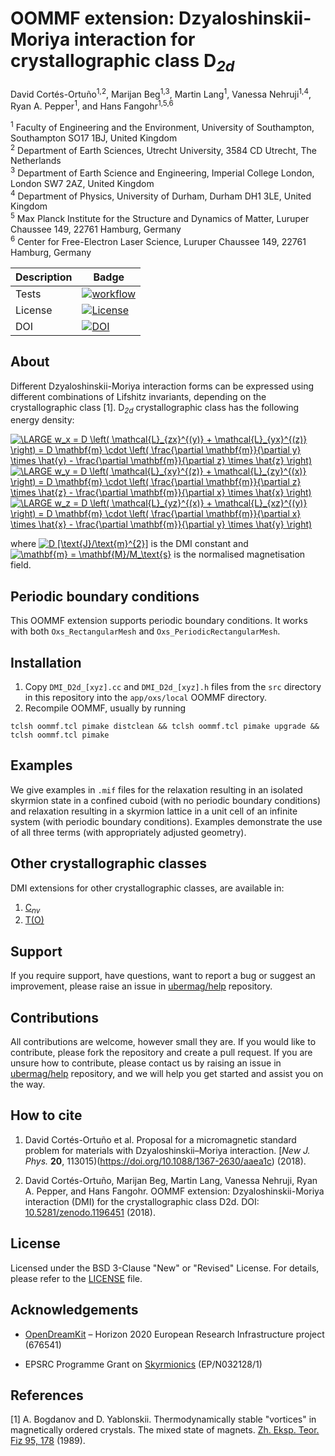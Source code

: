 # OOMMF extension: Dzyaloshinskii-Moriya interaction for crystallographic class D<sub><i>2d</i></sub>

David Cortés-Ortuño<sup>1,2</sup>, Marijan Beg<sup>1,3</sup>, Martin Lang<sup>1</sup>, Vanessa Nehruji<sup>1,4</sup>, Ryan A. Pepper<sup>1</sup>, and Hans Fangohr<sup>1,5,6</sup>

<sup>1</sup> Faculty of Engineering and the Environment, University of Southampton, Southampton SO17 1BJ, United Kingdom  
<sup>2</sup> Department of Earth Sciences, Utrecht University, 3584 CD Utrecht, The Netherlands  
<sup>3</sup> Department of Earth Science and Engineering, Imperial College London, London SW7 2AZ, United Kingdom  
<sup>4</sup> Department of Physics, University of Durham, Durham DH1 3LE, United Kingdom  
<sup>5</sup> Max Planck Institute for the Structure and Dynamics of Matter, Luruper Chaussee 149, 22761 Hamburg, Germany   
<sup>6</sup> Center for Free-Electron Laser Science, Luruper Chaussee 149, 22761 Hamburg, Germany

| Description | Badge |
| --- | --- |
| Tests | [![workflow](https://github.com/joommf/oommf-extension-dmi-d2d/actions/workflows/workflow.yml/badge.svg)](https://github.com/joommf/oommf-extension-dmi-d2d/actions/workflows/workflow.yml) |
| License | [![License](https://img.shields.io/badge/License-BSD%203--Clause-blue.svg)](https://opensource.org/licenses/BSD-3-Clause) |
| DOI | [![DOI](https://zenodo.org/badge/DOI/10.5281/zenodo.1196451.svg)](https://doi.org/10.5281/zenodo.1196451) |

## About

Different Dzyaloshinskii-Moriya interaction forms can be expressed using different combinations of Lifshitz invariants, depending on the crystallographic class [1]. D<sub><i>2d</i></sub> crystallographic class has the following energy density:

<a href="https://www.codecogs.com/eqnedit.php?latex=\LARGE&space;w_x&space;=&space;D&space;\left(&space;\mathcal{L}_{zx}^{(y)}&space;&plus;&space;\mathcal{L}_{yx}^{(z)}&space;\right)&space;=&space;D&space;\mathbf{m}&space;\cdot&space;\left(&space;\frac{\partial&space;\mathbf{m}}{\partial&space;y}&space;\times&space;\hat{y}&space;-&space;\frac{\partial&space;\mathbf{m}}{\partial&space;z}&space;\times&space;\hat{z}&space;\right)" target="_blank"><img src="https://latex.codecogs.com/gif.latex?\LARGE&space;w_x&space;=&space;D&space;\left(&space;\mathcal{L}_{zx}^{(y)}&space;&plus;&space;\mathcal{L}_{yx}^{(z)}&space;\right)&space;=&space;D&space;\mathbf{m}&space;\cdot&space;\left(&space;\frac{\partial&space;\mathbf{m}}{\partial&space;y}&space;\times&space;\hat{y}&space;-&space;\frac{\partial&space;\mathbf{m}}{\partial&space;z}&space;\times&space;\hat{z}&space;\right)" title="\LARGE w_x = D \left( \mathcal{L}_{zx}^{(y)} + \mathcal{L}_{yx}^{(z)} \right) = D \mathbf{m} \cdot \left( \frac{\partial \mathbf{m}}{\partial y} \times \hat{y} - \frac{\partial \mathbf{m}}{\partial z} \times \hat{z} \right)" /></a>
<a href="https://www.codecogs.com/eqnedit.php?latex=\LARGE&space;w_y&space;=&space;D&space;\left(&space;\mathcal{L}_{xy}^{(z)}&space;&plus;&space;\mathcal{L}_{zy}^{(x)}&space;\right)&space;=&space;D&space;\mathbf{m}&space;\cdot&space;\left(&space;\frac{\partial&space;\mathbf{m}}{\partial&space;z}&space;\times&space;\hat{z}&space;-&space;\frac{\partial&space;\mathbf{m}}{\partial&space;x}&space;\times&space;\hat{x}&space;\right)" target="_blank"><img src="https://latex.codecogs.com/gif.latex?\LARGE&space;w_y&space;=&space;D&space;\left(&space;\mathcal{L}_{xy}^{(z)}&space;&plus;&space;\mathcal{L}_{zy}^{(x)}&space;\right)&space;=&space;D&space;\mathbf{m}&space;\cdot&space;\left(&space;\frac{\partial&space;\mathbf{m}}{\partial&space;z}&space;\times&space;\hat{z}&space;-&space;\frac{\partial&space;\mathbf{m}}{\partial&space;x}&space;\times&space;\hat{x}&space;\right)" title="\LARGE w_y = D \left( \mathcal{L}_{xy}^{(z)} + \mathcal{L}_{zy}^{(x)} \right) = D \mathbf{m} \cdot \left( \frac{\partial \mathbf{m}}{\partial z} \times \hat{z} - \frac{\partial \mathbf{m}}{\partial x} \times \hat{x} \right)" /></a>
<a href="https://www.codecogs.com/eqnedit.php?latex=\LARGE&space;w_z&space;=&space;D&space;\left(&space;\mathcal{L}_{yz}^{(x)}&space;&plus;&space;\mathcal{L}_{xz}^{(y)}&space;\right)&space;=&space;D&space;\mathbf{m}&space;\cdot&space;\left(&space;\frac{\partial&space;\mathbf{m}}{\partial&space;x}&space;\times&space;\hat{x}&space;-&space;\frac{\partial&space;\mathbf{m}}{\partial&space;y}&space;\times&space;\hat{y}&space;\right)" target="_blank"><img src="https://latex.codecogs.com/gif.latex?\LARGE&space;w_z&space;=&space;D&space;\left(&space;\mathcal{L}_{yz}^{(x)}&space;&plus;&space;\mathcal{L}_{xz}^{(y)}&space;\right)&space;=&space;D&space;\mathbf{m}&space;\cdot&space;\left(&space;\frac{\partial&space;\mathbf{m}}{\partial&space;x}&space;\times&space;\hat{x}&space;-&space;\frac{\partial&space;\mathbf{m}}{\partial&space;y}&space;\times&space;\hat{y}&space;\right)" title="\LARGE w_z = D \left( \mathcal{L}_{yz}^{(x)} + \mathcal{L}_{xz}^{(y)} \right) = D \mathbf{m} \cdot \left( \frac{\partial \mathbf{m}}{\partial x} \times \hat{x} - \frac{\partial \mathbf{m}}{\partial y} \times \hat{y} \right)" /></a>

where <a href="https://www.codecogs.com/eqnedit.php?latex=D&space;[\text{J}/\text{m}^{2}]" target="_blank"><img src="https://latex.codecogs.com/gif.latex?D&space;[\text{J}/\text{m}^{2}]" title="D [\text{J}/\text{m}^{2}]" /></a> is the DMI constant and <a href="https://www.codecogs.com/eqnedit.php?latex=\mathbf{m}&space;=&space;\mathbf{M}/M_\text{s}" target="_blank"><img src="https://latex.codecogs.com/gif.latex?\mathbf{m}&space;=&space;\mathbf{M}/M_\text{s}" title="\mathbf{m} = \mathbf{M}/M_\text{s}" /></a> is the normalised magnetisation field.

## Periodic boundary conditions

This OOMMF extension supports periodic boundary conditions. It works with both `Oxs_RectangularMesh` and `Oxs_PeriodicRectangularMesh`.

## Installation

1. Copy `DMI_D2d_[xyz].cc` and `DMI_D2d_[xyz].h` files from the `src` directory in this repository into the `app/oxs/local` OOMMF directory.
2. Recompile OOMMF, usually by running
```
tclsh oommf.tcl pimake distclean && tclsh oommf.tcl pimake upgrade && tclsh oommf.tcl pimake
```

## Examples

We give examples in `.mif` files for the relaxation resulting in an isolated skyrmion state in a confined cuboid (with no periodic boundary conditions) and relaxation resulting in a skyrmion lattice in a unit cell of an infinite system (with periodic boundary conditions). Examples demonstrate the use of all three terms (with appropriately adjusted geometry).

## Other crystallographic classes

DMI extensions for other crystallographic classes, are available in:

1. [C<sub><i>nv</i></sub>](https://github.com/joommf/oommf-extension-dmi-cnv)
2. [T(O)](https://github.com/joommf/oommf-extension-dmi-t)

## Support

If you require support, have questions, want to report a bug or suggest an improvement, please raise an issue in [ubermag/help](https://github.com/ubermag/help) repository.

## Contributions

All contributions are welcome, however small they are. If you would like to contribute, please fork the repository and create a pull request. If you are unsure how to contribute, please contact us by raising an issue in [ubermag/help](https://github.com/ubermag/help) repository, and we will help you get started and assist you on the way.

## How to cite

1. David Cortés-Ortuño et al. Proposal for a micromagnetic standard problem for materials with Dzyaloshinskii–Moriya interaction. [*New J. Phys.* **20**, 113015)(https://doi.org/10.1088/1367-2630/aaea1c) (2018).

2. David Cortés-Ortuño, Marijan Beg, Martin Lang, Vanessa Nehruji, Ryan A. Pepper, and Hans Fangohr. OOMMF extension: Dzyaloshinskii-Moriya interaction (DMI) for the crystallographic class D2d. DOI: [10.5281/zenodo.1196451](http://doi.org/10.5281/zenodo.1196451) (2018).

## License

Licensed under the BSD 3-Clause "New" or "Revised" License. For details, please refer to the [LICENSE](LICENSE) file.

## Acknowledgements

- [OpenDreamKit](http://opendreamkit.org/) – Horizon 2020 European Research Infrastructure project (676541)

- EPSRC Programme Grant on [Skyrmionics](http://www.skyrmions.ac.uk) (EP/N032128/1)

## References

[1] A. Bogdanov and D. Yablonskii. Thermodynamically stable "vortices" in magnetically ordered crystals. The mixed state of magnets. [Zh. Eksp. Teor. Fiz 95, 178](http://www.jetp.ac.ru/cgi-bin/e/index/e/68/1/p101?a=list) (1989).
